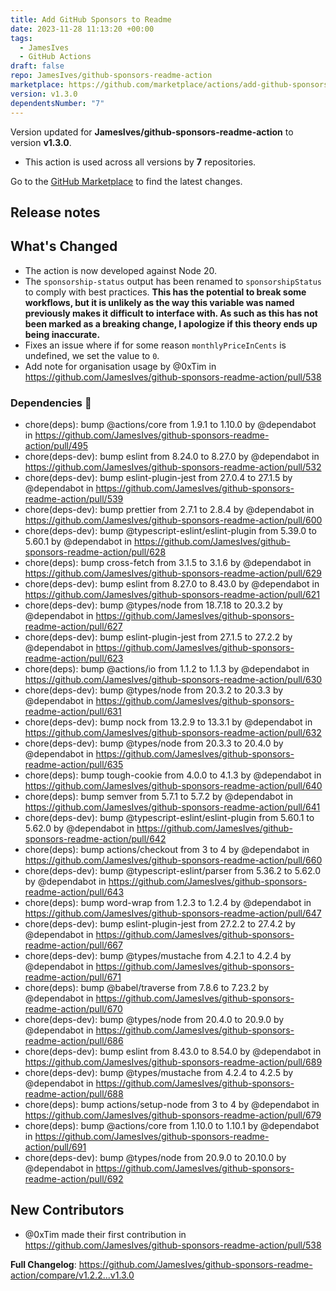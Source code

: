 ```yaml
---
title: Add GitHub Sponsors to Readme
date: 2023-11-28 11:13:20 +00:00
tags:
  - JamesIves
  - GitHub Actions
draft: false
repo: JamesIves/github-sponsors-readme-action
marketplace: https://github.com/marketplace/actions/add-github-sponsors-to-readme
version: v1.3.0
dependentsNumber: "7"
---
```



Version updated for **JamesIves/github-sponsors-readme-action** to version **v1.3.0**.
- This action is used across all versions by **7** repositories.

Go to the [GitHub Marketplace](https://github.com/marketplace/actions/add-github-sponsors-to-readme) to find the latest changes.

## Release notes

## What's Changed
* The action is now developed against Node 20.
* The `sponsorship-status` output has been renamed to `sponsorshipStatus` to comply with best practices. **This has the potential to break some workflows, but it is unlikely as the way this variable was named previously makes it difficult to interface with. As such as this has not been marked as a breaking change, I apologize if this theory ends up being inaccurate.**
* Fixes an issue where if for some reason `monthlyPriceInCents` is undefined, we set the value to `0`. 
* Add note for organisation usage by @0xTim in https://github.com/JamesIves/github-sponsors-readme-action/pull/538

### Dependencies 🤖 
* chore(deps): bump @actions/core from 1.9.1 to 1.10.0 by @dependabot in https://github.com/JamesIves/github-sponsors-readme-action/pull/495
* chore(deps-dev): bump eslint from 8.24.0 to 8.27.0 by @dependabot in https://github.com/JamesIves/github-sponsors-readme-action/pull/532
* chore(deps-dev): bump eslint-plugin-jest from 27.0.4 to 27.1.5 by @dependabot in https://github.com/JamesIves/github-sponsors-readme-action/pull/539
* chore(deps-dev): bump prettier from 2.7.1 to 2.8.4 by @dependabot in https://github.com/JamesIves/github-sponsors-readme-action/pull/600
* chore(deps-dev): bump @typescript-eslint/eslint-plugin from 5.39.0 to 5.60.1 by @dependabot in https://github.com/JamesIves/github-sponsors-readme-action/pull/628
* chore(deps): bump cross-fetch from 3.1.5 to 3.1.6 by @dependabot in https://github.com/JamesIves/github-sponsors-readme-action/pull/629
* chore(deps-dev): bump eslint from 8.27.0 to 8.43.0 by @dependabot in https://github.com/JamesIves/github-sponsors-readme-action/pull/621
* chore(deps-dev): bump @types/node from 18.7.18 to 20.3.2 by @dependabot in https://github.com/JamesIves/github-sponsors-readme-action/pull/627
* chore(deps-dev): bump eslint-plugin-jest from 27.1.5 to 27.2.2 by @dependabot in https://github.com/JamesIves/github-sponsors-readme-action/pull/623
* chore(deps): bump @actions/io from 1.1.2 to 1.1.3 by @dependabot in https://github.com/JamesIves/github-sponsors-readme-action/pull/630
* chore(deps-dev): bump @types/node from 20.3.2 to 20.3.3 by @dependabot in https://github.com/JamesIves/github-sponsors-readme-action/pull/631
* chore(deps-dev): bump nock from 13.2.9 to 13.3.1 by @dependabot in https://github.com/JamesIves/github-sponsors-readme-action/pull/632
* chore(deps-dev): bump @types/node from 20.3.3 to 20.4.0 by @dependabot in https://github.com/JamesIves/github-sponsors-readme-action/pull/635
* chore(deps): bump tough-cookie from 4.0.0 to 4.1.3 by @dependabot in https://github.com/JamesIves/github-sponsors-readme-action/pull/640
* chore(deps): bump semver from 5.7.1 to 5.7.2 by @dependabot in https://github.com/JamesIves/github-sponsors-readme-action/pull/641
* chore(deps-dev): bump @typescript-eslint/eslint-plugin from 5.60.1 to 5.62.0 by @dependabot in https://github.com/JamesIves/github-sponsors-readme-action/pull/642
* chore(deps): bump actions/checkout from 3 to 4 by @dependabot in https://github.com/JamesIves/github-sponsors-readme-action/pull/660
* chore(deps-dev): bump @typescript-eslint/parser from 5.36.2 to 5.62.0 by @dependabot in https://github.com/JamesIves/github-sponsors-readme-action/pull/643
* chore(deps): bump word-wrap from 1.2.3 to 1.2.4 by @dependabot in https://github.com/JamesIves/github-sponsors-readme-action/pull/647
* chore(deps-dev): bump eslint-plugin-jest from 27.2.2 to 27.4.2 by @dependabot in https://github.com/JamesIves/github-sponsors-readme-action/pull/667
* chore(deps-dev): bump @types/mustache from 4.2.1 to 4.2.4 by @dependabot in https://github.com/JamesIves/github-sponsors-readme-action/pull/671
* chore(deps): bump @babel/traverse from 7.8.6 to 7.23.2 by @dependabot in https://github.com/JamesIves/github-sponsors-readme-action/pull/670
* chore(deps-dev): bump @types/node from 20.4.0 to 20.9.0 by @dependabot in https://github.com/JamesIves/github-sponsors-readme-action/pull/686
* chore(deps-dev): bump eslint from 8.43.0 to 8.54.0 by @dependabot in https://github.com/JamesIves/github-sponsors-readme-action/pull/689
* chore(deps-dev): bump @types/mustache from 4.2.4 to 4.2.5 by @dependabot in https://github.com/JamesIves/github-sponsors-readme-action/pull/688
* chore(deps): bump actions/setup-node from 3 to 4 by @dependabot in https://github.com/JamesIves/github-sponsors-readme-action/pull/679
* chore(deps): bump @actions/core from 1.10.0 to 1.10.1 by @dependabot in https://github.com/JamesIves/github-sponsors-readme-action/pull/691
* chore(deps-dev): bump @types/node from 20.9.0 to 20.10.0 by @dependabot in https://github.com/JamesIves/github-sponsors-readme-action/pull/692

## New Contributors
* @0xTim made their first contribution in https://github.com/JamesIves/github-sponsors-readme-action/pull/538

**Full Changelog**: https://github.com/JamesIves/github-sponsors-readme-action/compare/v1.2.2...v1.3.0
